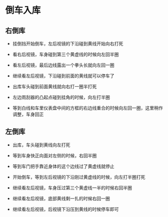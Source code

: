 # 倒车入库

## 右倒库
+ 挂倒挡开始倒车，左后视镜的下沿碰到黄线开始向右打死

+ 看右后视镜，车身碰到第三个黄虚线的时候向左回半圈

+ 看左后视镜，最后边线露出一个拳头长就向左回一圈

+ 继续看左后视镜，下沿碰到前面的黄线就可以停车了

+ 出库车头碰到前面黄线就向右打一圈半打死

+ 左边雨刮器的凸起点碰到挂角的时候，向左打半圈

+ 等到白线和车里仪表盘中间的方框的右边线重合的时候向左回一圈，这里稍作调整，车身回正

## 左倒库
+ 出库，车头碰到黄线向左打死

+ 等到车身快正向面对左侧的时候，右回半圈

+ 等到车门把手靠近身体的这个边线过了黄虚线就停止

+ 开始倒车，等到左后视镜的下沿刚过黄虚线的时候，向左打半圈打死

+ 继续看左后视镜，车身压过第三个黄虚线一半的时候右回半圈

+ 继续看左后视镜，底部黄线剩一扎的时候右回一圈

+ 继续看左后视镜，后视镜下沿压到黄线的时候停车即可
